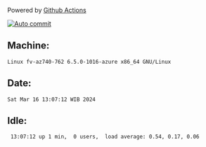 Powered by [Github Actions](https://github.com/features/actions)

[![Auto commit](https://github.com/hiage/workstation/workflows/Auto%20commit/badge.svg)](https://github.com/hiage/workstation/actions?query=workflow%3A%22Auto+commit%22)

## Machine:
```
Linux fv-az740-762 6.5.0-1016-azure x86_64 GNU/Linux
```
## Date:
```
Sat Mar 16 13:07:12 WIB 2024
```
## Idle:
```
 13:07:12 up 1 min,  0 users,  load average: 0.54, 0.17, 0.06
```
